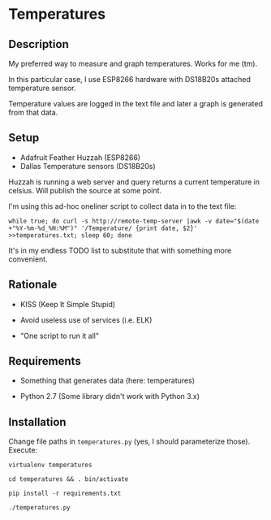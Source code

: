 # Temperatures

## Description
My preferred way to measure and graph temperatures.
Works for me (tm).

In this particular case, I use ESP8266 hardware with DS18B20s attached
temperature sensor.

Temperature values are logged in the text file and later a graph is generated
from that data.


## Setup
* Adafruit Feather Huzzah (ESP8266)
* Dallas Temperature sensors (DS18B20s)

Huzzah is running a web server and query returns a current temperature in
celsius.
Will publish the source at some point.

I'm using this ad-hoc oneliner script to collect data in to the text file:

	while true; do curl -s http://remote-temp-server |awk -v date="$(date +"%Y-%m-%d_%H:%M")" '/Temperature/ {print date, $2}' >>temperatures.txt; sleep 60; done

It's in my endless TODO list to substitute that with something more convenient.


## Rationale

* KISS (Keep It Simple Stupid)

* Avoid useless use of services (i.e. ELK)

* "One script to run it all"


## Requirements

* Something that generates data (here: temperatures)

* Python 2.7 (Some library didn't work with Python 3.x)


## Installation
Change file paths in `temperatures.py` (yes, I should parameterize those).
Execute:

	virtualenv temperatures

	cd temperatures && . bin/activate

	pip install -r requirements.txt

	./temperatures.py

